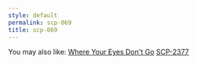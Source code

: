 ```yaml
---
style: default
permalink: scp-069
title: scp-069
---
```

You may also like:
[Where Your Eyes Don't Go](http://scp-wiki.net/where-your-eyes-don-t-go)
[SCP-2377](http://scp-wiki.net/scp-2377)